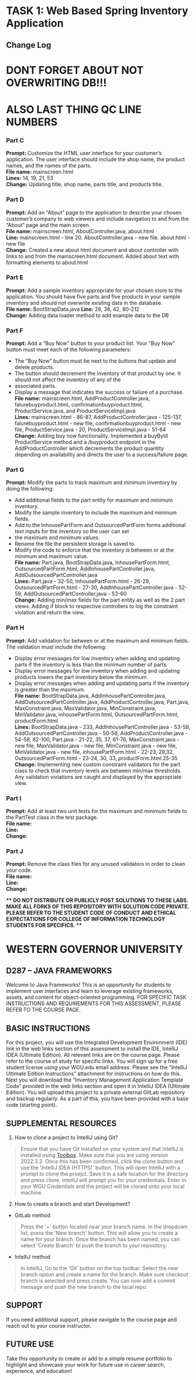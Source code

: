 # TASK 1: Web Based Spring Inventory Application

## Change Log

# DONT FORGET ABOUT NOT OVERWRITING DB!!!
# ALSO LAST THING QC LINE NUMBERS

### Part C
**Prompt:** Customize the HTML user interface for your customer’s application. The user interface should include the
shop name, the product names, and the names of the parts.  
**File name:** mainscreen.html  
**Lines:** 14, 19, 21, 53  
**Change:** Updating title, shop name, parts title, and products title.

### Part D
**Prompt:** Add an “About” page to the application to describe your chosen customer’s company to web viewers and include
navigation to and from the “About” page and the main screen.  
**File name:** mainscreen.html, AboutController.java, about.html  
**Line:** mainscreen.html - line 20. AboutController.java - new file. about.html - new file  
**Change:** Created a new about html document and about controller with links to and from the mainscreen.html document.
Added about text with formatting elements to about.html

### Part E
**Prompt:** Add a sample inventory appropriate for your chosen store to the application. You should have five parts and
five products in your sample inventory and should not overwrite existing data in the database.  
**File name:** BootStrapData.java
**Line:** 28, 36, 42, 80-212  
**Change:** Adding data loader method to add example data to the DB

### Part F
**Prompt:** Add a “Buy Now” button to your product list. Your “Buy Now” button must meet each of the following parameters:
*  The “Buy Now” button must be next to the buttons that update and delete products.
*  The button should decrement the inventory of that product by one. It should not affect the inventory of any of the
* associated parts.
*  Display a message that indicates the success or failure of a purchase.  
**File name:** mainscreen.html, AddProductController.java, falurebuyproduct.html, confirmationbuyproduct.html, ProductService.java, and ProductServiceImpl.java  
**Lines:** mainscreen.html - 86-87, AddProductController.java - 125-137, falurebuyproduct.html - new file, confirmationbuyproduct.html - new file, ProductService.java - 20, ProductServiceImpl.java - 51-64  
**Change:** Adding buy now functionality. Implemented a buyById ProductService method and a /buyproduct endpoint in the AddProductController which decrements the product quantity depending on availability and directs the user to a success/failure page.

### Part G
**Prompt:** Modify the parts to track maximum and minimum inventory by doing the following:
*  Add additional fields to the part entity for maximum and minimum inventory.
*  Modify the sample inventory to include the maximum and minimum fields.
*  Add to the InhousePartForm and OutsourcedPartForm forms additional text inputs for the inventory so the user can set
* the maximum and minimum values.
*  Rename the file the persistent storage is saved to.
*  Modify the code to enforce that the inventory is between or at the minimum and maximum value.  
**File name:** Part.java, BootStrapData.java, InhousePartForm.html, OutsourcedPartForm.html, AddInhousePartController.java, AddOutsourcedPartController.java  
**Lines:** Part.java - 32-50, InhousePartForm.html - 26-29, OutsourcedPartForm.html - 27-30, AddInhousePartController.java - 52-59, AddOutsourcedPartController.java - 53-60  
**Change:** Adding min/max fields for the part entity as well as the 2 part views. Adding if block to respective controllers to log the constraint violation and return the view.

### Part H
**Prompt:** Add validation for between or at the maximum and minimum fields. The validation must include the following:
*  Display error messages for low inventory when adding and updating parts if the inventory is less than the minimum number of parts.
*  Display error messages for low inventory when adding and updating products lowers the part inventory below the minimum.
*  Display error messages when adding and updating parts if the inventory is greater than the maximum.  
**File name:** BootStrapData.java, AddInhousePartController.java, AddOutsourcedPartController.java, AddProductController.java, Part.java, MaxConstraint.java, MaxValidator.java, MinConstraint.java, MinValidator.java, inhousePartForm.html, OutsourcedPartForm.html, productForm.html  
**Lines:** BootStrapData.java - 233, AddInhousePartController.java - 53-59, AddOutsourcedPartController.java - 50-56, AddProductController.java - 54-58, 82-100, Part.java - 21-22, 35, 37, 61-76, MaxConstraint.java - new file, MaxValidator.java - new file, MinConstraint.java - new file, MinValidator.java - new file, inhousePartForm.html - 22-23, 29,32, OutsourcedPartForm.html - 23-24, 30, 33, productForm.html 25-35  
**Change:** Implementing new custom constraint validators for the part class to check that inventory levels are between min/max thresholds. Any validation violations are caught and displayed by the appropriate view. 

### Part I
**Prompt:** Add at least two unit tests for the maximum and minimum fields to the PartTest class in the test package.  
**File name:**  
**Line:**  
**Change:**

### Part J
**Prompt:** Remove the class files for any unused validators in order to clean your code.  
**File name:**  
**Line:**  
**Change:**



<strong>** DO NOT DISTRIBUTE OR PUBLICLY POST SOLUTIONS TO THESE LABS. MAKE ALL FORKS OF THIS REPOSITORY WITH SOLUTION CODE PRIVATE. PLEASE REFER TO THE STUDENT CODE OF CONDUCT AND ETHICAL EXPECTATIONS FOR COLLEGE OF INFORMATION TECHNOLOGY STUDENTS FOR SPECIFICS. ** </strong>

# WESTERN GOVERNOR UNIVERSITY 
## D287 – JAVA FRAMEWORKS
Welcome to Java Frameworks! This is an opportunity for students to implement user interfaces and learn to leverage existing frameworks, assets, and content for object-oriented programming.
FOR SPECIFIC TASK INSTRUCTIONS AND REQUIREMENTS FOR THIS ASSESSMENT, PLEASE REFER TO THE COURSE PAGE.
## BASIC INSTRUCTIONS
For this project, you will use the Integrated Development Environment (IDE) link in the web links section of this assessment to install the IDE, IntelliJ IDEA (Ultimate Edition). All relevant links are on the course page. Please refer to the course of study for specific links. You will sign up for a free student license using your WGU.edu email address. Please see the “IntelliJ Ultimate Edition Instructions” attachment for instructions on how do this. Next you will download the “Inventory Management Application Template Code” provided in the web links section and open it in IntelliJ IDEA (Ultimate Edition). You will upload this project to a private external GitLab repository and backup regularly. As a part of this, you have been provided with a base code (starting point). 

## SUPPLEMENTAL RESOURCES  
1.	How to clone a project to IntelliJ using Git?

> Ensure that you have Git installed on your system and that IntelliJ is installed using [Toolbox](https://www.jetbrains.com/toolbox-app/). Make sure that you are using version 2022.3.2. Once this has been confirmed, click the clone button and use the 'IntelliJ IDEA (HTTPS)' button. This will open IntelliJ with a prompt to clone the proejct. Save it in a safe location for the directory and press clone. IntelliJ will prompt you for your credentials. Enter in your WGU Credentials and the project will be cloned onto your local machine.  

2. How to create a branch and start Development?

- GitLab method
> Press the '+' button located near your branch name. In the dropdown list, press the 'New branch' button. This will allow you to create a name for your branch. Once the branch has been named, you can select 'Create Branch' to push the branch to your repository.

- IntelliJ method
> In IntelliJ, Go to the 'Git' button on the top toolbar. Select the new branch option and create a name for the branch. Make sure checkout branch is selected and press create. You can now add a commit message and push the new branch to the local repo.

## SUPPORT
If you need additional support, please navigate to the course page and reach out to your course instructor.
## FUTURE USE
Take this opportunity to create or add to a simple resume portfolio to highlight and showcase your work for future use in career search, experience, and education!
